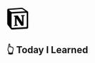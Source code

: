 [<img src="notion-logo-1.svg" width="50"/>](https://ok-olly.notion.site/The-Complete-JavaScript-Course-2023-From-Zero-to-Expert-90cb60762b434a6a9e4c556e522310b6)

## 👆 Today I Learned

